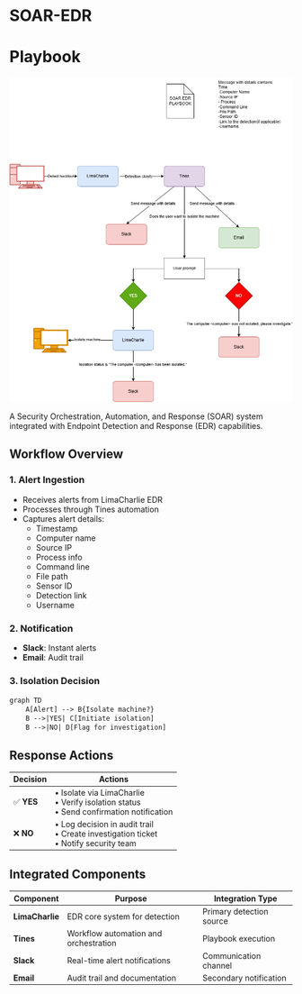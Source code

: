 # SOAR-EDR
# Playbook

![SOAR Workflow Diagram](./SOAR_EDR_Playbook.drawio.png)

A Security Orchestration, Automation, and Response (SOAR) system integrated with Endpoint Detection and Response (EDR) capabilities.

## Workflow Overview

### 1. Alert Ingestion
- Receives alerts from LimaCharlie EDR
- Processes through Tines automation
- Captures alert details:
  - Timestamp
  - Computer name
  - Source IP
  - Process info
  - Command line
  - File path
  - Sensor ID
  - Detection link
  - Username

### 2. Notification
- **Slack**: Instant alerts
- **Email**: Audit trail

### 3. Isolation Decision
```mermaid
graph TD
    A[Alert] --> B{Isolate machine?}
    B -->|YES| C[Initiate isolation]
    B -->|NO| D[Flag for investigation]
```
## Response Actions

| Decision | Actions |
|----------|---------|
| ✅ **YES** | • Isolate via LimaCharlie<br>• Verify isolation status<br>• Send confirmation notification |
| ❌ **NO**  | • Log decision in audit trail<br>• Create investigation ticket<br>• Notify security team |

## Integrated Components

| Component       | Purpose                                | Integration Type               |
|-----------------|----------------------------------------|--------------------------------|
| **LimaCharlie** | EDR core system for detection          | Primary detection source       |
| **Tines**       | Workflow automation and orchestration  | Playbook execution             |
| **Slack**       | Real-time alert notifications         | Communication channel          |
| **Email**       | Audit trail and documentation          | Secondary notification         |
